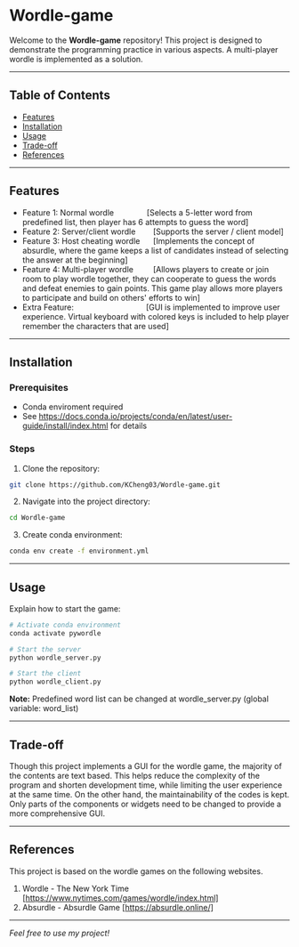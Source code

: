 # Wordle-game

Welcome to the **Wordle-game** repository! This project is designed to demonstrate the programming practice in various aspects. A multi-player wordle is implemented as a solution.

---

## Table of Contents

- [Features](#features)
- [Installation](#installation)
- [Usage](#usage)
- [Trade-off](#trade-off)
- [References](#references)

---

## Features

- Feature 1: Normal wordle $~~~~~~~~~~~~~$ [Selects a 5-letter word from predefined list, then player has 6 attempts to guess the word]
- Feature 2: Server/client wordle $~~~~~~$ [Supports the server / client model]
- Feature 3: Host cheating wordle $~~~~$ [Implements the concept of absurdle, where the game keeps a list of candidates instead of selecting the answer at the beginning]
- Feature 4: Multi-player wordle $~~~~~~~$ [Allows players to create or join room to play wordle together, they can cooperate to guess the words and defeat enemies to gain points. This game play allows more players to participate and build on others' efforts to win]
- Extra Feature: $~~~~~~~~~~~~~~~~~~~~~~~~~~~~~~~$ [GUI is implemented to improve user experience. Virtual keyboard with colored keys is included to help player remember the characters that are used]
---

## Installation

### Prerequisites

- Conda enviroment required
- See https://docs.conda.io/projects/conda/en/latest/user-guide/install/index.html for details

### Steps

1. Clone the repository:

```bash
git clone https://github.com/KCheng03/Wordle-game.git
```

2. Navigate into the project directory:

```bash
cd Wordle-game
```

3. Create conda environment:

```bash
conda env create -f environment.yml
```

---

## Usage

Explain how to start the game:

```bash
# Activate conda environment
conda activate pywordle

# Start the server
python wordle_server.py

# Start the client
python wordle_client.py
```

**Note:** Predefined word list can be changed at wordle_server.py (global variable: word_list)

---

## Trade-off

Though this project implements a GUI for the wordle game, the majority of the contents are text based. This helps reduce the complexity of the program and shorten development time, while limiting the user experience at the same time. On the other hand, the maintainability of the codes is kept. Only parts of the components or widgets need to be changed to provide a more comprehensive GUI.

---

## References

This project is based on the wordle games on the following websites.

1. Wordle - The New York Time [https://www.nytimes.com/games/wordle/index.html]
2. Absurdle - Absurdle Game [https://absurdle.online/]

---

*Feel free to use my project!*

